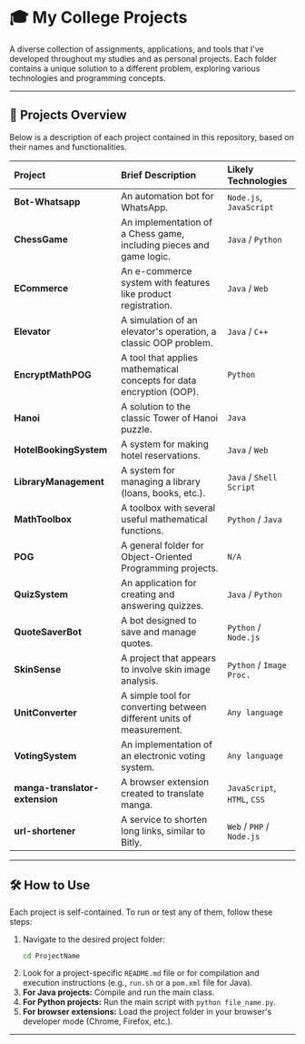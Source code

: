 # 🎓 My College Projects

A diverse collection of assignments, applications, and tools that I've developed throughout my studies and as personal projects. Each folder contains a unique solution to a different problem, exploring various technologies and programming concepts.

---

## 🚀 Projects Overview

Below is a description of each project contained in this repository, based on their names and functionalities.

| Project | Brief Description | Likely Technologies |
| :--- | :--- | :--- |
| **Bot-Whatsapp** | An automation bot for WhatsApp. | `Node.js`, `JavaScript` |
| **ChessGame** | An implementation of a Chess game, including pieces and game logic. | `Java` / `Python` |
| **ECommerce** | An e-commerce system with features like product registration. | `Java` / `Web` |
| **Elevator** | A simulation of an elevator's operation, a classic OOP problem. | `Java` / `C++` |
| **EncryptMathPOG** | A tool that applies mathematical concepts for data encryption (OOP). | `Python` |
| **Hanoi** | A solution to the classic Tower of Hanoi puzzle. | `Java` |
| **HotelBookingSystem** | A system for making hotel reservations. | `Java` / `Web` |
| **LibraryManagement**| A system for managing a library (loans, books, etc.). | `Java` / `Shell Script` |
| **MathToolbox** | A toolbox with several useful mathematical functions. | `Python` / `Java` |
| **POG** | A general folder for Object-Oriented Programming projects. | `N/A` |
| **QuizSystem** | An application for creating and answering quizzes. | `Java` / `Python` |
| **QuoteSaverBot** | A bot designed to save and manage quotes. | `Python` / `Node.js` |
| **SkinSense** | A project that appears to involve skin image analysis. | `Python` / `Image Proc.`|
| **UnitConverter** | A simple tool for converting between different units of measurement. | `Any language` |
| **VotingSystem** | An implementation of an electronic voting system. | `Any language` |
| **manga-translator-extension** | A browser extension created to translate manga. | `JavaScript`, `HTML`, `CSS`|
| **url-shortener** | A service to shorten long links, similar to Bitly. | `Web` / `PHP` / `Node.js` |

---

## 🛠️ How to Use

Each project is self-contained. To run or test any of them, follow these steps:

1.  Navigate to the desired project folder:
    ```bash
    cd ProjectName
    ```
2.  Look for a project-specific `README.md` file or for compilation and execution instructions (e.g., `run.sh` or a `pom.xml` file for Java).
3.  **For Java projects:** Compile and run the main class.
4.  **For Python projects:** Run the main script with `python file_name.py`.
5.  **For browser extensions:** Load the project folder in your browser's developer mode (Chrome, Firefox, etc.).

---
